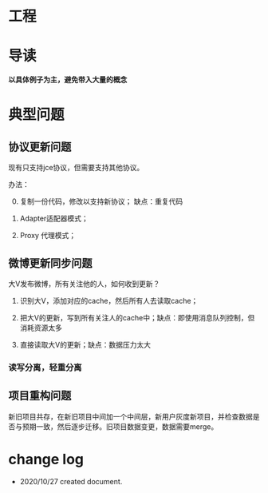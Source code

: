 # 工程

# 导读

**以具体例子为主，避免带入大量的概念**

# 典型问题

## 协议更新问题

现有只支持jce协议，但需要支持其他协议。

办法：

0. 复制一份代码，修改以支持新协议； 缺点：重复代码

1. Adapter适配器模式；

2. Proxy 代理模式；


## 微博更新同步问题

大V发布微博，所有关注他的人，如何收到更新？

1. 识别大V，添加对应的cache，然后所有人去读取cache；

2. 把大V的更新，写到所有关注人的cache中；缺点：即使用消息队列控制，但消耗资源太多

3. 直接读取大V的更新；缺点：数据压力太大

### 读写分离，轻重分离


## 项目重构问题

新旧项目共存，在新旧项目中间加一个中间层，新用户灰度新项目，并检查数据是否与预期一致，然后逐步迁移。旧项目数据变更，数据需要merge。


# change log

- 2020/10/27 created document.
